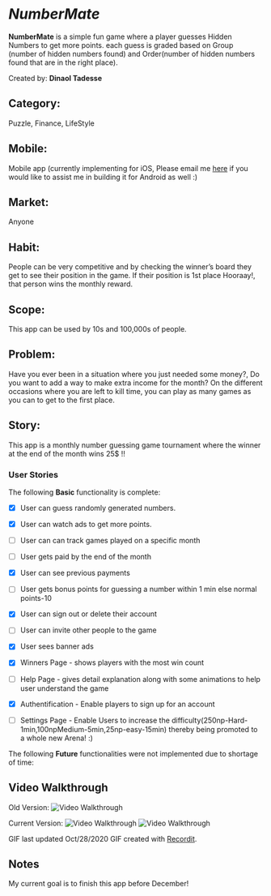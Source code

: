 # *NumberMate*

**NumberMate** is a simple fun game where a player guesses Hidden Numbers to get more points. each guess is graded based on Group (number of hidden numbers found) and Order(number of hidden numbers found that are in the right place).

Created by: **Dinaol Tadesse**

## Category:
Puzzle, Finance, LifeStyle
## Mobile:
Mobile app (currently implementing for iOS, Please email me [here](mailto:dinaoltadesse63@gmail.com) if you would like to assist me in building it for Android as well :)
## Market:
Anyone
## Habit:
People can be very competitive and by checking the winner’s board they get to see their position in the game. If their position is 1st place Hooraay!, that person wins the monthly reward.
## Scope:
This app can be used by 10s and 100,000s of people.
## Problem:
Have you ever been in a situation where you just needed some money?, Do you want to add a way to make extra income for the month?
On the different occasions where you are left to kill time, you can play as many games as you can to get to the first place.
## Story:
This app is a monthly number guessing game tournament where the winner at the end of the month wins 25$ !!

### User Stories

The following **Basic** functionality is complete:

* [x] User can guess randomly generated numbers.
* [x] User can watch ads to get more points.
* [ ] User can can track games played on a specific month
* [ ] User gets paid by the end of the month
* [x] User can see previous payments
* [ ] User gets bonus points for guessing a number within 1 min else normal points-10
* [x] User can sign out or delete their account
* [ ] User can invite other people to the game
* [x] User sees banner ads
* [x] Winners Page - shows players with the most win count
* [ ] Help Page - gives detail explanation along with some animations to help user understand the game
* [x] Authentification - Enable players to sign up for an account
* [ ] Settings Page - Enable Users to increase the difficulty(250np-Hard-1min,100npMedium-5min,25np-easy-15min) thereby being promoted to a whole new Arena! :)


The following **Future** functionalities were not implemented due to shortage of time:



## Video Walkthrough 
Old Version:
<img src='http://g.recordit.co/iLTC83xT6v.gif' title='Video Walkthrough' />

Current Version:
<img src='http://g.recordit.co/x4maukhZdB.gif' title='Video Walkthrough' />
<img src='http://g.recordit.co/6YBOjGhlX9.gif' title='Video Walkthrough' />

GIF last updated Oct/28/2020
GIF created with [Recordit](http://www.recordit.co/).

## Notes
My current goal is to finish this app before December!


